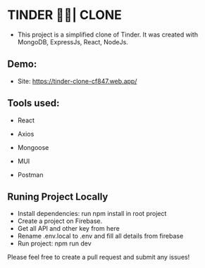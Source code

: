 
# TINDER 💖🔥| CLONE

- This project is a simplified clone of Tinder. It was created with MongoDB, ExpressJs, React, NodeJs.

## Demo:

- Site: https://tinder-clone-cf847.web.app/


## Tools used:

- React

- Axios

- Mongoose

- MUI

- Postman

## Runing Project Locally
- Install dependencies: run npm install in root project
- Create a project on Firebase.
- Get all API and other key from here
- Rename .env.local to .env and fill all details from firebase
- Run project: npm run dev

Please feel free to create a pull request and submit any issues!
